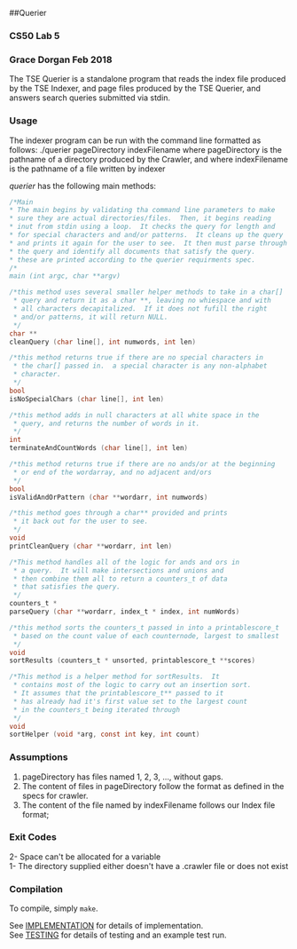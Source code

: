 ##Querier
### CS50 Lab 5
### Grace Dorgan Feb 2018

The TSE Querier is a standalone program that reads the index file produced by the TSE Indexer, and page files produced by the TSE Querier, and answers search queries submitted via stdin.
### Usage

The indexer program can be run with the command line formatted as follows:
./querier pageDirectory indexFilename
where pageDirectory is the pathname of a directory produced by the Crawler, and
where indexFilename is the pathname of a file written by indexer

*querier* has the following main methods:

```c
/*Main
* The main begins by validating tha command line parameters to make
* sure they are actual directories/files.  Then, it begins reading
* inut from stdin using a loop.  It checks the query for length and
* for special characters and and/or patterns.  It cleans up the query
* and prints it again for the user to see.  It then must parse through
* the query and identify all documents that satisfy the query.
* these are printed according to the querier requirments spec.
/*
main (int argc, char **argv)

/*this method uses several smaller helper methods to take in a char[]
 * query and return it as a char **, leaving no whiespace and with
 * all characters decapitalized.  If it does not fufill the right
 * and/or patterns, it will return NULL.
 */
char **
cleanQuery (char line[], int numwords, int len)

/*this method returns true if there are no special characters in 
 * the char[] passed in.  a special character is any non-alphabet
 * character.
 */
bool
isNoSpecialChars (char line[], int len)

/*this method adds in null characters at all white space in the
 * query, and returns the number of words in it.
 */
int
terminateAndCountWords (char line[], int len)

/*this method returns true if there are no ands/or at the beginning
 * or end of the wordarray, and no adjacent and/ors
 */
bool
isValidAndOrPattern (char **wordarr, int numwords)

/*this method goes through a char** provided and prints
 * it back out for the user to see.
 */
void
printCleanQuery (char **wordarr, int len)

/*This method handles all of the logic for ands and ors in
 * a query.  It will make intersections and unions and 
 * then combine them all to return a counters_t of data
 * that satisfies the query.
 */
counters_t *
parseQuery (char **wordarr, index_t * index, int numWords)

/*this method sorts the counters_t passed in into a printablescore_t
 * based on the count value of each counternode, largest to smallest
 */
void
sortResults (counters_t * unsorted, printablescore_t **scores)

/*This method is a helper method for sortResults.  It
 * contains most of the logic to carry out an insertion sort.
 * It assumes that the printablescore_t** passed to it
 * has already had it's first value set to the largest count
 * in the counters_t being iterated through
 */
void
sortHelper (void *arg, const int key, int count)

```
### Assumptions

1. pageDirectory has files named 1, 2, 3, …, without gaps.
2. The content of files in pageDirectory follow the format as defined in the 
specs for crawler.
3. The content of the file named by indexFilename follows our Index file format;


### Exit Codes
2- Space can't be allocated for a variable  
1- The directory supplied either doesn't have a .crawler file or does not exist

### Compilation

To compile, simply `make`.

See [IMPLEMENTATION](IMPLEMENTATION.md) for details of implementation.  
See [TESTING](TESTING.md) for details of testing and an example test run.

